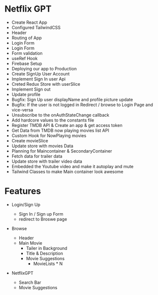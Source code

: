 # Netflix GPT

- Create React App
- Configured TailwindCSS
- Header
- Routing of App
- Login Form
- Login Form
- Form validation
- useRef Hook
- Firebase Setup
- Deploying our app to Production
- Create SignUp User Account
- Implement Sign In user Api
- Creted Redux Store with userSlice
- Implement Sign out
- Update profile
- Bugfix: Sign Up user displayName and profile picture update
- Bugfix: If the user is not logged in Redirect / browse to Login Page and vice-versa
- Unsubscribe to the onAuthStateChange callback
- Add hardcore values to the constants file
- Register TMDB API & Create an app & get access token
- Get Data from TMDB now playing movies list API
- Custom Hook for NowPlaying movies
- Create movieSlice  
- Update store with movies Data
- Planning for Maincontainer & SecondaryContainer
- Fetch data for trailer data
- Update store with trailer video data
- Embedded the Youtube video and make it autoplay and mute
- Tailwind Classes to make Main container look awesome

# Features
- Login/Sign Up
    - Sign In / Sign up Form
    - redirect to Broswe page
    
- Browse 
    - Header
    - Main Movie
        - Tailer in Background
        - Title & Description
        - Movie Suggestions
            - MovieLists * N

- NetflixGPT
    - Search Bar 
    - Movie Suggestions
